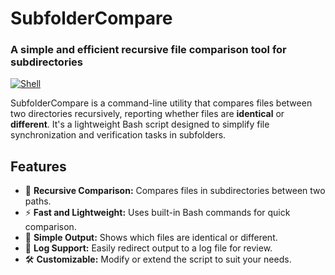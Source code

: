 # SubfolderCompare

### A simple and efficient recursive file comparison tool for subdirectories

[![Shell](https://img.shields.io/badge/language-Bash-yellow.svg)]()

SubfolderCompare is a command-line utility that compares files between two directories recursively, reporting whether files are **identical** or **different**. It's a lightweight Bash script designed to simplify file synchronization and verification tasks in subfolders.

## Features
- 🌲 **Recursive Comparison:** Compares files in subdirectories between two paths.
- ⚡ **Fast and Lightweight:** Uses built-in Bash commands for quick comparison.
- 📜 **Simple Output:** Shows which files are identical or different.
- 💾 **Log Support:** Easily redirect output to a log file for review.
- 🛠️ **Customizable:** Modify or extend the script to suit your needs.
